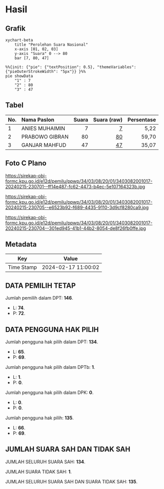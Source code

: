 # Hasil

## Grafik

```mermaid
xychart-beta
    title "Perolehan Suara Nasional"
    x-axis [01, 02, 03]
    y-axis "Suara" 0 --> 80
    bar [7, 80, 47]
```

```mermaid
%%{init: {"pie": {"textPosition": 0.5}, "themeVariables": {"pieOuterStrokeWidth": "5px"}} }%%
pie showData
    "1" : 7
    "2" : 80
    "3" : 47
```

## Tabel

| No. | Nama Paslon    | Suara | Suara (raw) | Persentase |
|:--- |:-------------- | -----:| -----------:| ----------:|
| 1   | ANIES MUHAIMIN | 7     | [7][p-1]    | 5,22       |
| 2   | PRABOWO GIBRAN | 80    | [80][p-2]   | 59,70      |
| 3   | GANJAR MAHFUD  | 47    | [47][p-3]   | 35,07      |


[p-1]: https://github.com/gigit-pemilu/pemilu-2024/blob/main/pilpres/hitung-suara/sub/34-di-yogyakarta/sub/03-gunungkidul/sub/08-semanu/sub/2001-ngeposari/sub/017-tps/sub/paslon-1.txt
[p-2]: https://github.com/gigit-pemilu/pemilu-2024/blob/main/pilpres/hitung-suara/sub/34-di-yogyakarta/sub/03-gunungkidul/sub/08-semanu/sub/2001-ngeposari/sub/017-tps/sub/paslon-2.txt
[p-3]: https://github.com/gigit-pemilu/pemilu-2024/blob/main/pilpres/hitung-suara/sub/34-di-yogyakarta/sub/03-gunungkidul/sub/08-semanu/sub/2001-ngeposari/sub/017-tps/sub/paslon-3.txt

## Foto C Plano

https://sirekap-obj-formc.kpu.go.id/e12d/pemilu/ppwp/34/03/08/20/01/3403082001017-20240215-230701--ff14e487-fc62-4473-b4ec-5e107164323b.jpg

https://sirekap-obj-formc.kpu.go.id/e12d/pemilu/ppwp/34/03/08/20/01/3403082001017-20240215-230705--e6523b92-f689-4435-9110-3d9cf8280ca9.jpg

https://sirekap-obj-formc.kpu.go.id/e12d/pemilu/ppwp/34/03/08/20/01/3403082001017-20240215-230704--301ed945-41b1-44b2-8054-de8f26fb0ffe.jpg


## Metadata

| Key        | Value               |
| ---------- | ------------------- |
| Time Stamp | 2024-02-17 11:00:02 |


## DATA PEMILIH TETAP

Jumlah pemilih dalam DPT: **146**.
 * L: **74**.
 * P: **72**.

## DATA PENGGUNA HAK PILIH

Jumlah pengguna hak pilih dalam DPT: **134**.
 * L: **65**.
 * P: **69**.

Jumlah pengguna hak pilih dalam DPTb: **1**.
 * L: **1**.
 * P: **0**.

Jumlah pengguna hak pilih dalam DPK: **0**.
 * L: **0**.
 * P: **0**.

Jumlah pengguna hak pilih: **135**.
 * L: **66**.
 * P: **69**.

## JUMLAH SUARA SAH DAN TIDAK SAH

JUMLAH SELURUH SUARA SAH: **134**.

JUMLAH SUARA TIDAK SAH: **1**.

JUMLAH SELURUH SUARA SAH DAN SUARA TIDAK SAH: **135**.


